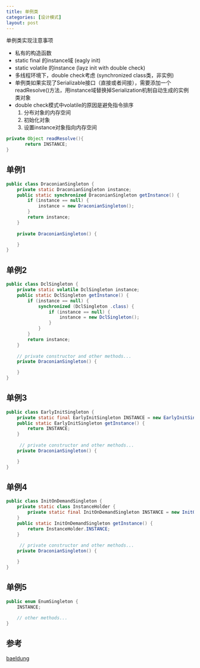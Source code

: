 ```yaml
---
title: 单例类
categories: [设计模式]
layout: post
---
```


单例类实现注意事项

+ 私有的构造函数 
+ static final 的instance域 (eagly init)
+ static volatile 的instance (layz init with double check)
+ 多线程环境下，double check考虑 (synchronized class类，非实例)
+ 单例类如果实现了Serializable接口（直接或者间接），需要添加一个readResolve()方法，用instance域替换掉Serialization机制自动生成的实例类对象
+ double check模式中volatile的原因是避免指令排序
    1. 分布对象的内存空间
    2. 初始化对象
    3. 设置instance对象指向内存空间

```java
private Object readResolve(){
       return INSTANCE;
}
```

## 单例1

```java
public class DraconianSingleton {
    private static DraconianSingleton instance;
    public static synchronized DraconianSingleton getInstance() {
        if (instance == null) {
            instance = new DraconianSingleton();
        }
        return instance;
    }
 
    private DraconianSingleton() {

    }
}
```

## 单例2

```java
public class DclSingleton {
    private static volatile DclSingleton instance;
    public static DclSingleton getInstance() {
        if (instance == null) {
            synchronized (DclSingleton .class) {
                if (instance == null) {
                    instance = new DclSingleton();
                }
            }
        }
        return instance;
    }
 
    // private constructor and other methods...
    private DraconianSingleton() {

    }
}
```

## 单例3

```java
public class EarlyInitSingleton {
    private static final EarlyInitSingleton INSTANCE = new EarlyInitSingleton();
    public static EarlyInitSingleton getInstance() {
        return INSTANCE;
    }
     
     // private constructor and other methods...
    private DraconianSingleton() {

    }
}
```

## 单例4

```java
public class InitOnDemandSingleton {
    private static class InstanceHolder {
        private static final InitOnDemandSingleton INSTANCE = new InitOnDemandSingleton();
    }
    public static InitOnDemandSingleton getInstance() {
        return InstanceHolder.INSTANCE;
    }
 
     // private constructor and other methods...
    private DraconianSingleton() {

    }
}
```

## 单例5

```java
public enum EnumSingleton {
    INSTANCE;
 
    // other methods...
}
```

## 参考

[baeldung](http://www.baeldung.com/java-singleton-double-checked-locking)